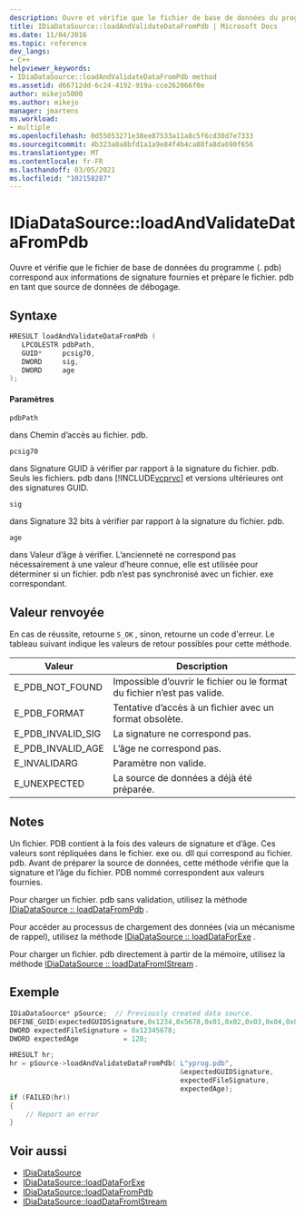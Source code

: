 ```yaml
---
description: Ouvre et vérifie que le fichier de base de données du programme (. pdb) correspond aux informations de signature fournies et prépare le fichier. pdb en tant que source de données de débogage.
title: IDiaDataSource::loadAndValidateDataFromPdb | Microsoft Docs
ms.date: 11/04/2016
ms.topic: reference
dev_langs:
- C++
helpviewer_keywords:
- IDiaDataSource::loadAndValidateDataFromPdb method
ms.assetid: d66712dd-6c24-4192-919a-cce262066f0e
author: mikejo5000
ms.author: mikejo
manager: jmartens
ms.workload:
- multiple
ms.openlocfilehash: 0d55053271e38ee87533a11a8c5f6cd30d7e7333
ms.sourcegitcommit: 4b323a8a8bfd1a1a9e84f4b4ca88fa8da690f656
ms.translationtype: MT
ms.contentlocale: fr-FR
ms.lasthandoff: 03/05/2021
ms.locfileid: "102158287"
---
```

# <a name="idiadatasourceloadandvalidatedatafrompdb"></a>IDiaDataSource::loadAndValidateDataFromPdb
Ouvre et vérifie que le fichier de base de données du programme (. pdb) correspond aux informations de signature fournies et prépare le fichier. pdb en tant que source de données de débogage.

## <a name="syntax"></a>Syntaxe

```C++
HRESULT loadAndValidateDataFromPdb ( 
   LPCOLESTR pdbPath,
   GUID*     pcsig70,
   DWORD     sig,
   DWORD     age
);
```

#### <a name="parameters"></a>Paramètres
`pdbPath`

dans Chemin d’accès au fichier. pdb.

`pcsig70`

dans Signature GUID à vérifier par rapport à la signature du fichier. pdb. Seuls les fichiers. pdb dans [!INCLUDE[vcprvc](../../code-quality/includes/vcprvc_md.md)] et versions ultérieures ont des signatures GUID.

`sig`

dans Signature 32 bits à vérifier par rapport à la signature du fichier. pdb.

`age`

dans Valeur d’âge à vérifier. L’ancienneté ne correspond pas nécessairement à une valeur d’heure connue, elle est utilisée pour déterminer si un fichier. pdb n’est pas synchronisé avec un fichier. exe correspondant.

## <a name="return-value"></a>Valeur renvoyée
En cas de réussite, retourne `S_OK` , sinon, retourne un code d'erreur. Le tableau suivant indique les valeurs de retour possibles pour cette méthode.

|Valeur|Description|
|-----------|-----------------|
|E_PDB_NOT_FOUND|Impossible d’ouvrir le fichier ou le format du fichier n’est pas valide.|
|E_PDB_FORMAT|Tentative d’accès à un fichier avec un format obsolète.|
|E_PDB_INVALID_SIG|La signature ne correspond pas.|
|E_PDB_INVALID_AGE|L’âge ne correspond pas.|
|E_INVALIDARG|Paramètre non valide.|
|E_UNEXPECTED|La source de données a déjà été préparée.|

## <a name="remarks"></a>Notes
Un fichier. PDB contient à la fois des valeurs de signature et d’âge. Ces valeurs sont répliquées dans le fichier. exe ou. dll qui correspond au fichier. pdb. Avant de préparer la source de données, cette méthode vérifie que la signature et l’âge du fichier. PDB nommé correspondent aux valeurs fournies.

Pour charger un fichier. pdb sans validation, utilisez la méthode [IDiaDataSource :: loadDataFromPdb](../../debugger/debug-interface-access/idiadatasource-loaddatafrompdb.md) .

Pour accéder au processus de chargement des données (via un mécanisme de rappel), utilisez la méthode [IDiaDataSource :: loadDataForExe](../../debugger/debug-interface-access/idiadatasource-loaddataforexe.md) .

Pour charger un fichier. pdb directement à partir de la mémoire, utilisez la méthode [IDiaDataSource :: loadDataFromIStream](../../debugger/debug-interface-access/idiadatasource-loaddatafromistream.md) .

## <a name="example"></a>Exemple

```C++
IDiaDataSource* pSource;  // Previously created data source.
DEFINE_GUID(expectedGUIDSignature,0x1234,0x5678,0x01,0x02,0x03,0x04,0x05,0x06,0x07,0x08);
DWORD expectedFileSignature = 0x12345678;
DWORD expectedAge           = 128;

HRESULT hr;
hr = pSource->loadAndValidateDataFromPdb( L"yprog.pdb",
                                          &expectedGUIDSignature,
                                          expectedFileSignature,
                                          expectedAge);
if (FAILED(hr))
{
    // Report an error
}

```

## <a name="see-also"></a>Voir aussi
- [IDiaDataSource](../../debugger/debug-interface-access/idiadatasource.md)
- [IDiaDataSource::loadDataForExe](../../debugger/debug-interface-access/idiadatasource-loaddataforexe.md)
- [IDiaDataSource::loadDataFromPdb](../../debugger/debug-interface-access/idiadatasource-loaddatafrompdb.md)
- [IDiaDataSource::loadDataFromIStream](../../debugger/debug-interface-access/idiadatasource-loaddatafromistream.md)
